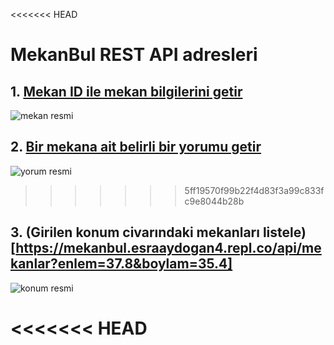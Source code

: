 <<<<<<< HEAD
 # MekanBul REST API adresleri
 

## 1. [Mekan ID ile mekan bilgilerini getir](https://mekanbul.esraaydogan4.repl.co/api/mekanlar/637936f1fbce623bad678e52)
![mekan resmi](https://user-images.githubusercontent.com/115172638/202871557-1e8afd9a-78e9-467f-b73b-4c51aee4dce2.png)


## 2. [Bir mekana ait belirli bir yorumu getir](https://mekanbul.esraaydogan4.repl.co/api/mekanlar/637936f1fbce623bad678e52/yorumlar/6379371b3a827f1d880438ef)
 ![yorum resmi](https://user-images.githubusercontent.com/115172638/202871574-1cfb3bd6-6675-472c-a027-c5094a8a5ae2.png)
>>>>>>> 5ff19570f99b22f4d83f3a99c833fc9e8044b28b

## 3. (Girilen konum civarındaki mekanları listele)[https://mekanbul.esraaydogan4.repl.co/api/mekanlar?enlem=37.8&boylam=35.4]
  ![konum resmi](https://user-images.githubusercontent.com/115172638/202871580-fcb10356-f059-4032-a4fe-8d73fadbb335.png)

<<<<<<< HEAD
=======

